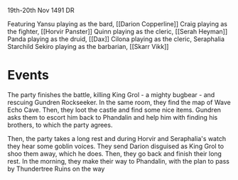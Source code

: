 19th-20th Nov 1491 DR

Featuring
Yansu playing as the bard, [[Darion Copperline]]
Craig playing as the fighter, [[Horvir Panster]]
Quinn playing as the cleric, [[Serah Heyman]]
Panda playing as the druid, [[Dax]]
Cilona playing as the cleric, Seraphalia Starchild
Sekiro playing as the barbarian, [[Skarr Vikk]]

# Events

The party finishes the battle, killing King Grol - a mighty bugbear - and rescuing Gundren Rockseeker. In the same room, they find the map of Wave Echo Cave. Then, they loot the castle and find some nice items. Gundren asks them to escort him back to Phandalin and help him with finding his brothers, to which the party agrees.

Then, the party takes a long rest and during Horvir and Seraphalia's watch they hear some goblin voices. They send Darion disguised as King Grol to shoo them away, which he does. Then, they go back and finish their long rest. In the morning, they make their way to Phandalin, with the plan to pass by Thundertree Ruins on the way